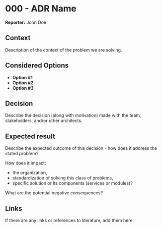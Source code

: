 ﻿# 000 - ADR Name

**Reporter:** John Doe

## Context

Description of the context of the problem we are solving.

## Considered Options

- **Option #1**
- **Option #2**
- **Option #3**

## Decision

Describe the decision (along with motivation) made with the team, stakeholders, and/or other architects.

## Expected result

Describe the expected outcome of this decision - how does it address the stated problem?

How does it impact:
- the organization,
- standardization of solving this class of problems,
- specific solution or its components (services or modules)?

What are the potential negative consequences?

## Links

If there are any links or references to literature, add them here.